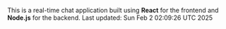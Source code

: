 This is a real-time chat application built using **React** for the frontend and **Node.js** for the backend.
Last updated: Sun Feb  2 02:09:26 UTC 2025
